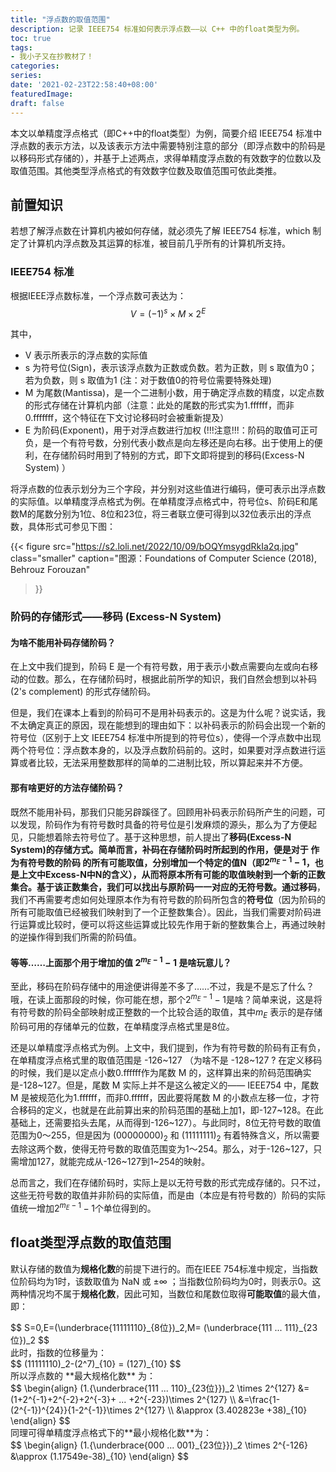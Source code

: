 ```yaml
---
title: "浮点数的取值范围"
description: 记录 IEEE754 标准如何表示浮点数——以 C++ 中的float类型为例。
toc: true
tags: 
- 我小子又在抄教材了！
categories:
series:
date: '2021-02-23T22:58:40+08:00'
featuredImage:
draft: false
---
```






本文以单精度浮点格式（即C++中的float类型）为例，简要介绍 IEEE754 标准中浮点数的表示方法，以及该表示方法中需要特别注意的部分（即浮点数中的阶码是以移码形式存储的），并基于上述两点，求得单精度浮点数的有效数字的位数以及取值范围。其他类型浮点格式的有效数字位数及取值范围可依此类推。

## 前置知识

若想了解浮点数在计算机内被如何存储，就必须先了解 IEEE754 标准，which 制定了计算机内浮点数及其运算的标准，被目前几乎所有的计算机所支持。

### IEEE754 标准

根据IEEE浮点数标准，一个浮点数可表达为：
$$
V=(-1)^s \times M \times 2^E
$$

其中，

- V 表示所表示的浮点数的实际值
- s 为符号位(Sign)，表示该浮点数为正数或负数。若为正数，则 s 取值为0；若为负数，则 s 取值为1 (注：对于数值0的符号位需要特殊处理)
- M 为尾数(Mantissa)，是一个二进制小数，用于确定浮点数的精度，以定点数的形式存储在计算机内部（注意：此处的尾数的形式实为1.ffffff，而非0.fffffff，这个特征在下文讨论移码时会被重新提及）
- E 为阶码(Exponent)，用于对浮点数进行加权 (!!!注意!!!：阶码的取值可正可负，是一个有符号数，分别代表小数点是向左移还是向右移。出于使用上的便利，在存储阶码时用到了特别的方式，即下文即将提到的移码(Excess-N System) ）

将浮点数的位表示划分为三个字段，并分别对这些值进行编码，便可表示出浮点数的实际值。以单精度浮点格式为例。在单精度浮点格式中，符号位s、阶码E和尾数M的尾数分别为1位、8位和23位，将三者联立便可得到以32位表示出的浮点数，具体形式可参见下图：


{{< figure
  src="https://s2.loli.net/2022/10/09/bOQYmsygdRkIa2q.jpg"
  class="smaller"
  caption="图源：Foundations of Computer Science (2018), Behrouz Forouzan"
>}}


### 阶码的存储形式——移码 (Excess-N System)

#### 为啥不能用补码存储阶码？

在上文中我们提到，阶码 E 是一个有符号数，用于表示小数点需要向左或向右移动的位数。那么，在存储阶码时，根据此前所学的知识，我们自然会想到以补码 (2's complement) 的形式存储阶码。

但是，我们在课本上看到的阶码可不是用补码表示的。这是为什么呢？说实话，我不太确定真正的原因，现在能想到的理由如下：以补码表示的阶码会出现一个新的符号位（区别于上文 IEEE754 标准中所提到的符号位s），使得一个浮点数中出现两个符号位：浮点数本身的，以及浮点数阶码前的。这时，如果要对浮点数进行运算或者比较，无法采用整数那样的简单的二进制比较，所以算起来并不方便。

#### 那有啥更好的方法存储阶码？

既然不能用补码，那我们只能另辟蹊径了。回顾用补码表示阶码所产生的问题，可以发现，阶码作为有符号数时具备的符号位是引发麻烦的源头，那么为了方便起见，只能想着除去符号位了。基于这种思想，前人提出了**移码(Excess-N System)**的存储方式。简单而言，补码在存储阶码时所起到的作用，便是对于 作为有符号数的阶码 的所有可能取值，分别增加一个特定的值N（即$2^{m_E-1}-1$，也是上文中Excess-N中N的含义），从而将原本所有可能的取值映射到一个新的正数集合。基于该正数集合，我们可以找出与原阶码一一对应的无符号数。通过**移码**，我们不再需要考虑如何处理原本作为有符号数的阶码所包含的**符号位**（因为阶码的所有可能取值已经被我们映射到了一个正整数集合）。因此，当我们需要对阶码进行运算或比较时，便可以将这些运算或比较先作用于新的整数集合上，再通过映射的逆操作得到我们所需的阶码值。

#### 等等……上面那个用于增加的值 $2^{m_E-1}-1$ 是啥玩意儿？

至此，移码在阶码存储中的用途便讲得差不多了……不过，我是不是忘了什么？哦，在读上面那段的时候，你可能在想，那个$2^{m_E-1}-1$是啥？简单来说，这是将有符号数的阶码全部映射成正整数的一个比较合适的取值，其中$m_E$ 表示的是存储阶码可用的存储单元的位数，在单精度浮点格式里是8位。

还是以单精度浮点格式为例。上文中，我们提到，作为有符号数的阶码有正有负，在单精度浮点格式里的取值范围是 -126~127 （为啥不是 -128~127 ? 在定义移码的时候，我们是以定点小数0.ffffff作为尾数 M 的，这样算出来的阶码范围确实是-128~127。但是，尾数 M 实际上并不是这么被定义的—— IEEE754 中，尾数 M 是被规范化为1.ffffff，而非0.ffffff，因此要将尾数 M 的小数点左移一位，才符合移码的定义，也就是在此前算出来的阶码范围的基础上加1，即-127~128。在此基础上，还需要掐头去尾，从而得到-126~127）。与此同时，8位无符号数的取值范围为0～255，但是因为 $(0000 0000)_2$ 和 $(1111 1111)_2$ 有着特殊含义，所以需要去除这两个数，使得无符号数的取值范围变为1～254。那么，对于-126~127，只需增加127，就能完成从-126~127到1~254的映射。




总而言之，我们在存储阶码时，实际上是以无符号数的形式完成存储的。只不过，这些无符号数的取值并非阶码的实际值，而是由（本应是有符号数的）阶码的实际值统一增加$2^{m_E-1}-1$个单位得到的。

## float类型浮点数的取值范围

默认存储的数值为**规格化数**的前提下进行的。而在IEEE 754标准中规定，当指数位阶码均为1时，该数取值为 NaN 或 $\pm \infty$ ；当指数位阶码均为0时，则表示0。这两种情况均不属于**规格化数**，因此可知，当数位和尾数位取得**可能取值**的最大值，即：
<div>
$$
S=0,E=(\underbrace{11111110}_{8位})_2,M= (\underbrace{111 ... 111}_{23位})_2
$$
</div>
此时，指数的位移量为：
<div>
$$
(11111110)_2-(2^7)_{10} = (127)_{10}
$$
</div>
所以浮点数的 **最大规格化数** 为：
<div>
$$
\begin{align}  (1.{\underbrace{111 ... 110}_{23位}})_2 \times 2^{127}   &= (1+2^{-1}+2^{-2}+2^{-3}+ ... +2^{-23})\times 2^{127}  \\ &=\frac{1-(2^{-1})^{24}}{1-2^{-1}}\times 2^{127}  \\ &\approx (3.402823e +38)_{10}  \end{align}
$$
</div>
同理可得单精度浮点格式下的**最小规格化数**为：
<div>
$$
\begin{align}  (1.{\underbrace{000 ... 001}_{23位}})_2 \times 2^{-126}    &\approx (1.17549e-38)_{10}  \end{align}
$$
</div>
